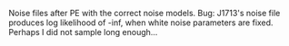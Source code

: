 Noise files after PE with the correct noise models.
Bug: J1713's noise file produces log likelihood of -inf, when white noise parameters are fixed. Perhaps I did not sample long enough...
